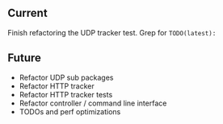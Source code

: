 ## Current

Finish refactoring the UDP tracker test. Grep for `TODO(latest):`

## Future

* Refactor UDP sub packages
* Refactor HTTP tracker
* Refactor HTTP tracker tests
* Refactor controller / command line interface
* TODOs and perf optimizations
